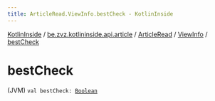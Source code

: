 ```yaml
---
title: ArticleRead.ViewInfo.bestCheck - KotlinInside
---
```


[KotlinInside](../../../index.html) / [be.zvz.kotlininside.api.article](../../index.html) / [ArticleRead](../index.html) / [ViewInfo](index.html) / [bestCheck](./best-check.html)

# bestCheck

(JVM) `val bestCheck: `[`Boolean`](https://kotlinlang.org/api/latest/jvm/stdlib/kotlin/-boolean/index.html)
